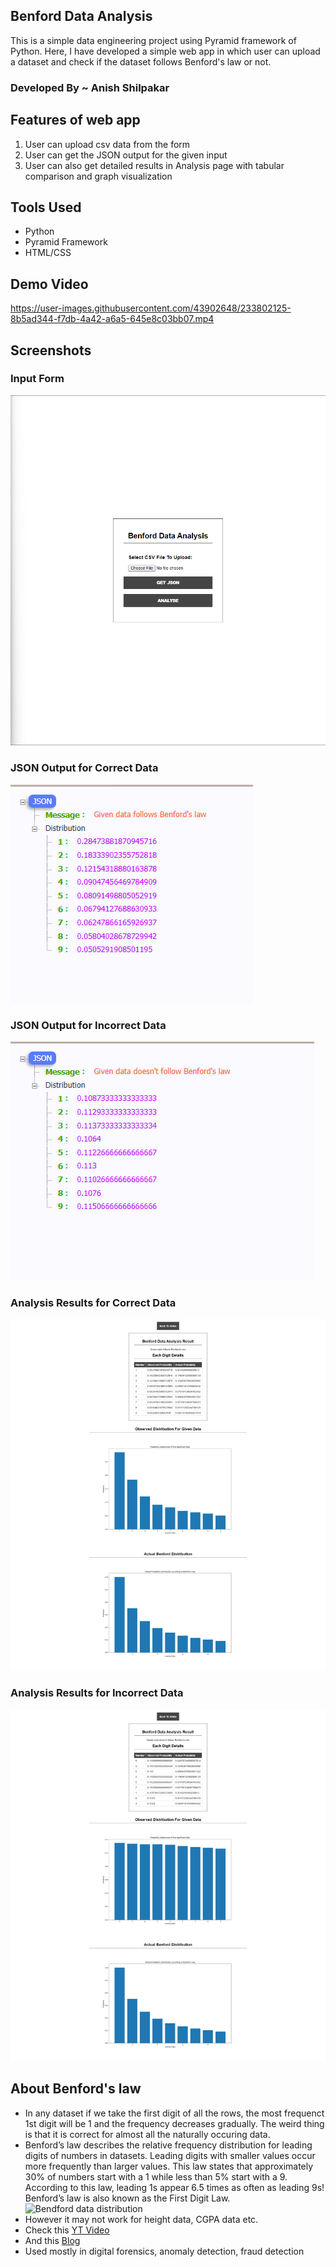 ## Benford Data Analysis
This is a simple data engineering project using Pyramid framework of Python. Here, I have developed a simple web app in which user can upload a dataset and check if the dataset follows Benford's law or not.

### Developed By ~ **Anish Shilpakar**

## Features of web app
1. User can upload csv data from the form
2. User can get the JSON output for the given input
3. User can also get detailed results in Analysis page with tabular comparison and graph visualization

## Tools Used
- Python
- Pyramid Framework
- HTML/CSS

## Demo Video


https://user-images.githubusercontent.com/43902648/233802125-8b5ad344-f7db-4a42-a6a5-645e8c03bb07.mp4



## Screenshots
### Input Form
![Homepage](screenshots/form.png)
### JSON Output for Correct Data
![json1](screenshots/json_op1.png)
### JSON Output for Incorrect Data
![json2](screenshots/json_op2.png)
### Analysis Results for Correct Data
![result1](screenshots/analysis_op1.jpeg)
### Analysis Results for Incorrect Data
![result2](screenshots/analysis_op2.jpeg)

## About Benford's law
 - In any dataset if we take the first digit of all the rows, the most frequenct 1st digit will be 1 and the frequency decreases gradually. The weird thing is that it is correct for almost all the naturally occuring data.
- Benford’s law describes the relative frequency distribution for leading digits of numbers in datasets. Leading digits with smaller values occur more frequently than larger values. This law states that approximately 30% of numbers start with a 1 while less than 5% start with a 9. According to this law, leading 1s appear 6.5 times as often as leading 9s! Benford’s law is also known as the First Digit Law.
![Bendford data distribution](https://i0.wp.com/statisticsbyjim.com/wp-content/uploads/2022/10/Benfords_law_frequencies.png?w=461&ssl=1)
 - However it may not work for height data, CGPA data etc.
 - Check this [YT Video](https://www.youtube.com/watch?v=oH1ZF0OOf-c)
 - And this [Blog](https://statisticsbyjim.com/probability/benfords-law/)
 - Used mostly in digital forensics, anomaly detection, fraud detection
